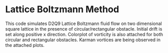 # Lattice Boltzmann Method

This code simulates D2Q9 Lattice Boltzmann fluid flow on two dimensional square lattice in the presence of circular/rectangular obstacle. 
Initial drift is set along positive x direction. Colorplot of vorticity is also attached for both circular and rectangular obstacles. Karman vortices are 
being observed in the attached plots.
